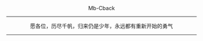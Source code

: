 <div align='center'>Mb-Cback</div>

------

<div align='center'>愿各位，历尽千帆，归来仍是少年，永远都有重新开始的勇气</div>

------

